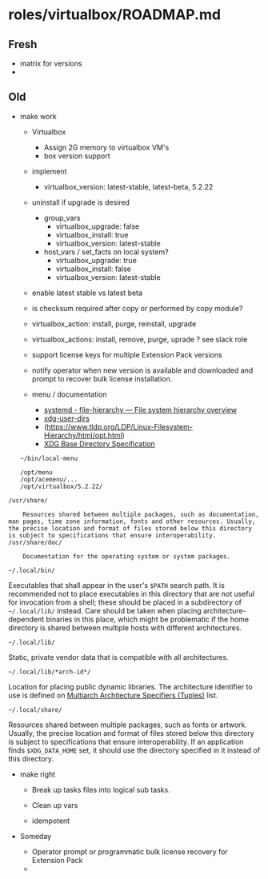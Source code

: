 # roles/virtualbox/ROADMAP.md

## Fresh

* matrix for versions
* 

## Old


* make work


  * Virtualbox

    * Assign 2G memory to virtualbox VM's
    * box version support
  * implement
    * virtualbox_version: latest-stable, latest-beta, 5.2.22
  * uninstall if upgrade is desired
    * group_vars
      * virtualbox_upgrade: false
      * virtualbox_install: true
      * virtualbox_version: latest-stable
    * host_vars / set_facts on local system?
      * virtualbox_upgrade: true
      * virtualbox_install: false
      * virtualbox_version: latest-stable
  * enable latest stable vs latest beta
  * is checksum required after copy or performed by copy module?
  * virtualbox_action: install, purge, reinstall, upgrade
  * virtualbox_actions: install, remove, purge, uprade ? see slack role
  * support license keys for multiple Extension Pack versions
  * notify operator when new version is available and downloaded and prompt to recover bulk license installation.
  * menu / documentation

    * [systemd - file-hierarchy — File system hierarchy overview](https://www.freedesktop.org/software/systemd/man/file-hierarchy.html)
    * [xdg-user-dirs](https://www.freedesktop.org/wiki/Software/xdg-user-dirs/)
    * (https://www.tldp.org/LDP/Linux-Filesystem-Hierarchy/html/opt.html)
    * [XDG Base Directory Specification](https://specifications.freedesktop.org/basedir-spec/basedir-spec-latest.html)

  ```shell
  ~/bin/local-menu
  ```

  ```shell
  /opt/menu
  /opt/acemenu/...
  /opt/virtualbox/5.2.22/
  ```

```shell
/usr/share/

    Resources shared between multiple packages, such as documentation, man pages, time zone information, fonts and other resources. Usually, the precise location and format of files stored below this directory is subject to specifications that ensure interoperability.
/usr/share/doc/

    Documentation for the operating system or system packages.
```

```
~/.local/bin/
```

Executables that shall appear in the user's         `$PATH` search path. It is recommended not to         place executables in this directory that are not useful for         invocation from a shell; these should be placed in a         subdirectory of `~/.local/lib/` instead.         Care should be taken when placing architecture-dependent         binaries in this place, which might be problematic if the home         directory is shared between multiple hosts with different         architectures.

```
~/.local/lib/
```

Static, private vendor data that is compatible         with all architectures.

```
~/.local/lib/*arch-id*/
```

Location for placing public dynamic libraries.         The architecture identifier to use is defined on [Multiarch         Architecture Specifiers (Tuples)](https://wiki.debian.org/Multiarch/Tuples)         list.

```
~/.local/share/
```

Resources shared between multiple packages,         such as fonts or artwork. Usually, the precise location and         format of files stored below this directory is subject to         specifications that ensure interoperability. If an application         finds `$XDG_DATA_HOME` set, it should use the         directory specified in it instead of this         directory.



* make right

  * Break up tasks files into logical sub tasks.

  * Clean up vars

  * idempotent

* Someday

  * Operator prompt or programmatic bulk license recovery for Extension Pack
  * 
